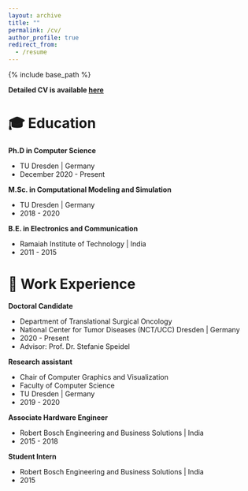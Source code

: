 ```yaml
---
layout: archive
title: ""
permalink: /cv/
author_profile: true
redirect_from:
  - /resume
---
```


{% include base_path %}

**Detailed CV is available [here](https://nithyabhasker.github.io/files/CV.pdf)**


🎓 Education
======
**Ph.D in Computer Science**
* TU Dresden | Germany
* December 2020 - Present
        
**M.Sc. in Computational Modeling and Simulation**
* TU Dresden | Germany
* 2018 - 2020 
        
**B.E. in Electronics and Communication**
* Ramaiah Institute of Technology | India 
* 2011 - 2015

💼 Work Experience
======
**Doctoral Candidate**
* Department of Translational Surgical Oncology
* National Center for Tumor Diseases (NCT/UCC) Dresden | Germany
* 2020 - Present
* Advisor: Prof. Dr. Stefanie Speidel
  

**Research assistant**
* Chair of Computer Graphics and Visualization
* Faculty of Computer Science 
* TU Dresden | Germany
* 2019 - 2020

**Associate Hardware Engineer**
* Robert Bosch Engineering and Business Solutions | India
* 2015 - 2018
  
**Student Intern**
* Robert Bosch Engineering and Business Solutions | India
* 2015

